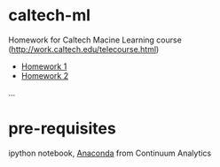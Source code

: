 caltech-ml
==========

Homework for Caltech Macine Learning course (http://work.caltech.edu/telecourse.html)

* [Homework 1](http://nbviewer.ipython.org/urls/raw.github.com/viacoban/caltech-ml/master/homework_1.ipynb)
* [Homework 2](http://nbviewer.ipython.org/urls/raw.github.com/viacoban/caltech-ml/master/homework_2.ipynb)

...


pre-requisites
==============
ipython notebook, [Anaconda](https://store.continuum.io/cshop/anaconda/) from Continuum Analytics
